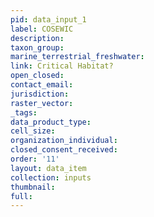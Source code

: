 ```yaml
---
pid: data_input_1
label: COSEWIC
description: 
taxon_group: 
marine_terrestrial_freshwater: 
link: Critical Habitat?
open_closed: 
contact_email: 
jurisdiction: 
raster_vector: 
_tags: 
data_product_type: 
cell_size: 
organization_individual: 
closed_consent_received: 
order: '11'
layout: data_item
collection: inputs
thumbnail: 
full: 
---
```

